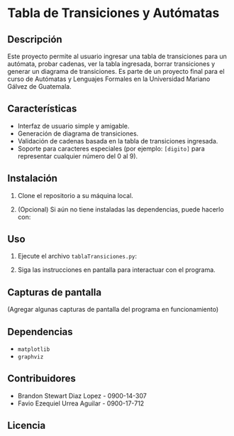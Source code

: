 # Tabla de Transiciones y Autómatas

## Descripción
Este proyecto permite al usuario ingresar una tabla de transiciones para un autómata, probar cadenas, ver la tabla ingresada, borrar transiciones y generar un diagrama de transiciones. Es parte de un proyecto final para el curso de Autómatas y Lenguajes Formales en la Universidad Mariano Gálvez de Guatemala.

## Características
- Interfaz de usuario simple y amigable.
- Generación de diagrama de transiciones.
- Validación de cadenas basada en la tabla de transiciones ingresada.
- Soporte para caracteres especiales (por ejemplo: `[digito]` para representar cualquier número del 0 al 9).

## Instalación
1. Clone el repositorio a su máquina local.

2. (Opcional) Si aún no tiene instaladas las dependencias, puede hacerlo con:


## Uso
1. Ejecute el archivo `tablaTransiciones.py`:

2. Siga las instrucciones en pantalla para interactuar con el programa.

## Capturas de pantalla
(Agregar algunas capturas de pantalla del programa en funcionamiento)

## Dependencias
- `matplotlib`
- `graphviz`

## Contribuidores
- Brandon Stewart Diaz Lopez - 0900-14-307
- Favio Ezequiel Urrea Aguilar - 0900-17-712

## Licencia

